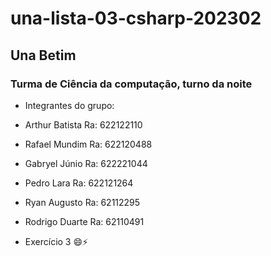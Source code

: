 # una-lista-03-csharp-202302
## Una Betim
### Turma de Ciência da computação, turno da noite
- Integrantes do grupo:
- Arthur Batista Ra: 622122110
- Rafael Mundim  Ra: 622120488
- Gabryel Júnio  Ra: 622221044
- Pedro Lara     Ra: 622121264
- Ryan Augusto   Ra: 62112295
- Rodrigo Duarte Ra: 62110491
  
- Exercício 3 😄⚡
